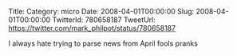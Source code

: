Title: 
Category: micro
Date: 2008-04-01T00:00:00
Slug: 2008-04-01T00:00:00
TwitterId: 780658187
TweetUrl: https://twitter.com/mark_philpot/status/780658187

I always hate trying to parse news from April fools pranks